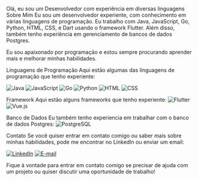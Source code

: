 Olá, eu sou um Desenvolvedor com experiência em diversas linguagens
Sobre Mim
Eu sou um desenvolvedor experiente, com conhecimento em várias linguagens de programação. Eu trabalho com Java, JavaScript, Go, Python, HTML, CSS, e Dart usando o framework Flutter. Além disso, também tenho experiência em gerenciamento de bancos de dados Postgres.

Eu sou apaixonado por programação e estou sempre procurando aprender mais e melhorar minhas habilidades.

Linguagens de Programação
Aqui estão algumas das linguagens de programação que tenho experiente:

![Java](https://img.shields.io/badge/Java-007396?style=for-the-badge&logo=java&logoColor=white)
![JavaScript](https://img.shields.io/badge/JavaScript-F7DF1E?style=for-the-badge&logo=javascript&logoColor=black)
![Go](https://img.shields.io/badge/Go-00ADD8?style=for-the-badge&logo=go&logoColor=white)
![Python](https://img.shields.io/badge/Python-3776AB?style=for-the-badge&logo=python&logoColor=white)
![HTML](https://img.shields.io/badge/HTML-E34F26?style=for-the-badge&logo=html5&logoColor=white)
![CSS](https://img.shields.io/badge/CSS-1572B6?style=for-the-badge&logo=css3&logoColor=white)

Framework
Aqui estão alguns frameworks que tenho experiente:
![Flutter](https://img.shields.io/badge/Flutter-02569B?style=for-the-badge&logo=flutter&logoColor=white)
![Vue.js](https://img.shields.io/badge/Vue.js-4FC08D?style=for-the-badge&logo=vue-dot-js&logoColor=white)

Banco de Dados
Eu também tenho experiencia em trabalhar com o banco de dados Postgres:
![PostgreSQL](https://img.shields.io/badge/PostgreSQL-336791?style=for-the-badge&logo=postgresql&logoColor=white)


Contato
Se você quiser entrar em contato comigo ou saber mais sobre minhas habilidades, pode me encontrar no LinkedIn ou enviar um email:

[![LinkedIn](https://img.shields.io/badge/LinkedIn-0077B5?style=for-the-badge&logo=linkedin&logoColor=white)](https://www.linkedin.com/in/lucasmacedoviana/)
[![E-mail](https://img.shields.io/badge/Email-D14836?style=for-the-badge&logo=gmail&logoColor=white)](mailto:lucasmacedo9@hotmail.com)


Fique à vontade para entrar em contato comigo se precisar de ajuda com um projeto ou quiser discutir uma oportunidade de trabalho!
